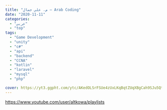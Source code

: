 ```yaml
---
title: "م. علي جمال – Arab Coding"
date: "2020-11-11"
categories:
  - "عربي"
  - "top"
tags:
  - "Game Development"
  - "unity"
  - "c#"
  - "api"
  - "backend"
  - "CCNA"
  - "kotlin"
  - "laravel"
  - "mysql"
  - "php"

cover: https://yt3.ggpht.com/ytc/AKedOLSrFSUe4zUxLKqBqtZUqXBgCah9SJu5QtxlLzqU=s176-c-k-c0x00ffffff-no-rj
---
```


https://www.youtube.com/user/altkowa/playlists
